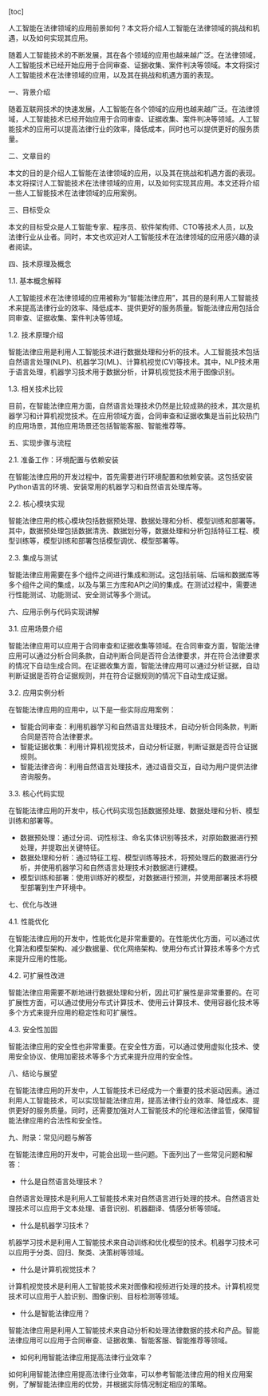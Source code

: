 
[toc]                    
                
                
人工智能在法律领域的应用前景如何？本文将介绍人工智能在法律领域的挑战和机遇，以及如何实现其应用。

随着人工智能技术的不断发展，其在各个领域的应用也越来越广泛。在法律领域，人工智能技术已经开始应用于合同审查、证据收集、案件判决等领域。本文将探讨人工智能技术在法律领域的应用，以及其在挑战和机遇方面的表现。

一、背景介绍

随着互联网技术的快速发展，人工智能在各个领域的应用也越来越广泛。在法律领域，人工智能技术已经开始应用于合同审查、证据收集、案件判决等领域。人工智能技术的应用可以提高法律行业的效率，降低成本，同时也可以提供更好的服务质量。

二、文章目的

本文的目的是介绍人工智能在法律领域的应用，以及其在挑战和机遇方面的表现。本文将探讨人工智能技术在法律领域的应用，以及如何实现其应用。本文还将介绍一些人工智能技术在法律领域的应用案例。

三、目标受众

本文的目标受众是人工智能专家、程序员、软件架构师、CTO等技术人员，以及法律行业从业者。同时，本文也欢迎对人工智能技术在法律领域的应用感兴趣的读者阅读。

四、技术原理及概念

1.1. 基本概念解释

人工智能技术在法律领域的应用被称为“智能法律应用”，其目的是利用人工智能技术来提高法律行业的效率、降低成本、提供更好的服务质量。智能法律应用包括合同审查、证据收集、案件判决等领域。

1.2. 技术原理介绍

智能法律应用是利用人工智能技术进行数据处理和分析的技术。人工智能技术包括自然语言处理(NLP)、机器学习(ML)、计算机视觉(CV)等技术。其中，NLP技术用于语言处理，机器学习技术用于数据分析，计算机视觉技术用于图像识别。

1.3. 相关技术比较

目前，在智能法律应用方面，自然语言处理技术仍然是比较成熟的技术，其次是机器学习和计算机视觉技术。在应用领域方面，合同审查和证据收集是当前比较热门的应用场景，其他应用场景还包括智能客服、智能推荐等。

五、实现步骤与流程

2.1. 准备工作：环境配置与依赖安装

在智能法律应用的开发过程中，首先需要进行环境配置和依赖安装。这包括安装Python语言的环境、安装常用的机器学习和自然语言处理库等。

2.2. 核心模块实现

智能法律应用的核心模块包括数据预处理、数据处理和分析、模型训练和部署等。其中，数据预处理包括数据清洗、数据划分等，数据处理和分析包括特征工程、模型训练等，模型训练和部署包括模型调优、模型部署等。

2.3. 集成与测试

智能法律应用需要在多个组件之间进行集成和测试。这包括前端、后端和数据库等多个组件之间的集成，以及与第三方库和API之间的集成。在测试过程中，需要进行性能测试、功能测试、安全测试等多个测试。

六、应用示例与代码实现讲解

3.1. 应用场景介绍

智能法律应用可以应用于合同审查和证据收集等领域。在合同审查方面，智能法律应用可以通过分析合同条款，自动判断合同是否符合法律要求，并在符合法律要求的情况下自动生成合同。在证据收集方面，智能法律应用可以通过分析证据，自动判断证据是否符合证据规则，并在符合证据规则的情况下自动生成证据。

3.2. 应用实例分析

在智能法律应用的应用中，以下是一些实际应用案例：

- 智能合同审查：利用机器学习和自然语言处理技术，自动分析合同条款，判断合同是否符合法律要求。
- 智能证据收集：利用计算机视觉技术，自动分析证据，判断证据是否符合证据规则。
- 智能法律咨询：利用自然语言处理技术，通过语音交互，自动为用户提供法律咨询服务。

3.3. 核心代码实现

在智能法律应用的开发中，核心代码实现包括数据预处理、数据处理和分析、模型训练和部署等。

- 数据预处理：通过分词、词性标注、命名实体识别等技术，对原始数据进行预处理，并提取出关键特征。
- 数据处理和分析：通过特征工程、模型训练等技术，将预处理后的数据进行分析，并使用机器学习和自然语言处理技术对数据进行建模。
- 模型训练和部署：使用训练好的模型，对数据进行预测，并使用部署技术将模型部署到生产环境中。

七、优化与改进

4.1. 性能优化

在智能法律应用的开发中，性能优化是非常重要的。在性能优化方面，可以通过优化算法和模型架构、减少数据量、优化网络架构、使用分布式计算技术等多个方式来提升应用的性能。

4.2. 可扩展性改进

智能法律应用需要不断地进行数据处理和分析，因此可扩展性是非常重要的。在可扩展性方面，可以通过使用分布式计算技术、使用云计算技术、使用容器化技术等多个方式来提升应用的稳定性和可扩展性。

4.3. 安全性加固

智能法律应用的安全性也非常重要。在安全性方面，可以通过使用虚拟化技术、使用安全协议、使用加密技术等多个方式来提升应用的安全性。

八、结论与展望

在智能法律应用的开发中，人工智能技术已经成为一个重要的技术驱动因素。通过利用人工智能技术，可以实现智能法律应用，提高法律行业的效率、降低成本、提供更好的服务质量。同时，还需要加强对人工智能技术的伦理和法律监管，保障智能法律应用的合法性和安全性。

九、附录：常见问题与解答

在智能法律应用的开发中，可能会出现一些问题。下面列出了一些常见问题和解答：

- 什么是自然语言处理技术？

自然语言处理技术是利用人工智能技术来对自然语言进行处理的技术。自然语言处理技术可以应用于文本处理、语音识别、机器翻译、情感分析等领域。

- 什么是机器学习技术？

机器学习技术是利用人工智能技术来自动训练和优化模型的技术。机器学习技术可以应用于分类、回归、聚类、决策树等领域。

- 什么是计算机视觉技术？

计算机视觉技术是利用人工智能技术来对图像和视频进行处理的技术。计算机视觉技术可以应用于人脸识别、图像识别、目标检测等领域。

- 什么是智能法律应用？

智能法律应用是利用人工智能技术来自动分析和处理法律数据的技术和产品。智能法律应用可以应用于合同审查、证据收集、智能客服、智能推荐等领域。

- 如何利用智能法律应用提高法律行业效率？

如何利用智能法律应用提高法律行业效率，可以参考智能法律应用的相关应用案例，了解智能法律应用的优势，并根据实际情况制定相应的策略。

